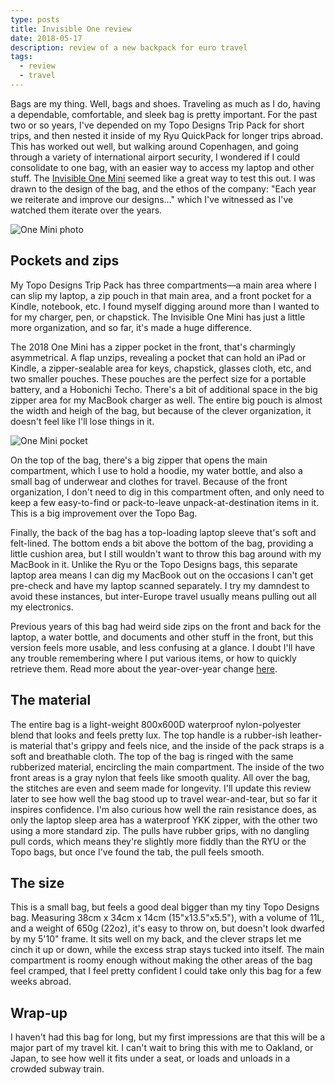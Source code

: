 ```yaml
---
type: posts
title: Invisible One review
date: 2018-05-17
description: review of a new backpack for euro travel
tags:
  - review
  - travel
---
```


Bags are my thing. Well, bags and shoes. Traveling as much as I do, having a dependable, comfortable, and sleek bag is pretty important. For the past two or so years, I've depended on my Topo Designs Trip Pack for short trips, and then nested it inside of my Ryu QuickPack for longer trips abroad. This has worked out well, but walking around Copenhagen, and going through a variety of international airport security, I wondered if I could consolidate to one bag, with an easier way to access my laptop and other stuff. The [Invisible One Mini](https://www.opposethis.com/products/invisible-backpack-one-mini) seemed like a great way to test this out. I was drawn to the design of the bag, and the ethos of the company: "Each year we reiterate and improve our designs..." which I've witnessed as I've watched them iterate over the years.

![One Mini photo](/oneminifront.jpeg)

## Pockets and zips

My Topo Designs Trip Pack has three compartments—a main area where I can slip my laptop, a zip pouch in that main area, and a front pocket for a Kindle, notebook, etc. I found myself digging around more than I wanted to for my charger, pen, or chapstick. The Invisible One Mini has just a little more organization, and so far, it's made a huge difference.

The 2018 One Mini has a zipper pocket in the front, that's charmingly asymmetrical. A flap unzips, revealing a pocket that can hold an iPad or Kindle, a zipper-sealable area for keys, chapstick, glasses cloth, etc, and two smaller pouches. These pouches are the perfect size for a portable battery, and a Hobonichi Techo. There's a bit of additional space in the big zipper area for my MacBook charger as well. The entire big pouch is almost the width and heigh of the bag, but because of the clever organization, it doesn't feel like I'll lose things in it.

![One Mini pocket](/oneminipocket.jpeg)

On the top of the bag, there's a big zipper that opens the main compartment, which I use to hold a hoodie, my water bottle, and also a small bag of underwear and clothes for travel. Because of the front organization, I don't need to dig in this compartment often, and only need to keep a few easy-to-find or pack-to-leave unpack-at-destination items in it. This is a big improvement over the Topo Bag.

Finally, the back of the bag has a top-loading laptop sleeve that's soft and felt-lined. The bottom ends a bit above the bottom of the bag, providing a little cushion area, but I still wouldn't want to throw this bag around with my MacBook in it. Unlike the Ryu or the Topo Designs bags, this separate laptop area means I can dig my MacBook out on the occasions I can't get pre-check and have my laptop scanned separately. I try my damndest to avoid these instances, but inter-Europe travel usually means pulling out all my electronics.

Previous years of this bag had weird side zips on the front and back for the laptop, a water bottle, and documents and other stuff in the front, but this version feels more usable, and less confusing at a glance. I doubt I'll have any trouble remembering where I put various items, or how to quickly retrieve them. Read more about the year-over-year change [here](https://www.opposethis.com/blogs/insidethis/invisible-backpack-one-2018).

## The material

The entire bag is a light-weight 800x600D waterproof nylon-polyester blend that looks and feels pretty lux. The top handle is a rubber-ish leather-is material that's grippy and feels nice, and the inside of the pack straps is a soft and breathable cloth. The top of the bag is ringed with the same rubberized material, encircling the main compartment. The inside of the two front areas is a gray nylon that feels like smooth quality. All over the bag, the stitches are even and seem made for longevity. I'll update this review later to see how well the bag stood up to travel wear-and-tear, but so far it inspires confidence. I'm also curious how well the rain resistance does, as only the laptop sleep area has a waterproof YKK zipper, with the other two using a more standard zip. The pulls have rubber grips, with no dangling pull cords, which means they're slightly more fiddly than the RYU or the Topo bags, but once I've found the tab, the pull feels smooth.

## The size

This is a small bag, but feels a good deal bigger than my tiny Topo Designs bag. Measuring 38cm x 34cm x 14cm (15"x13.5"x5.5"), with a volume of 11L, and a weight of 650g (22oz), it's easy to throw on, but doesn't look dwarfed by my 5'10" frame. It sits well on my back, and the clever straps let me cinch it up or down, while the excess strap stays tucked into itself. The main compartment is roomy enough without making the other areas of the bag feel cramped, that I feel pretty confident I could take only this bag for a few weeks abroad.

## Wrap-up

I haven't had this bag for long, but my first impressions are that this will be a major part of my travel kit. I can't wait to bring this with me to Oakland, or Japan, to see how well it fits under a seat, or loads and unloads in a crowded subway train.
